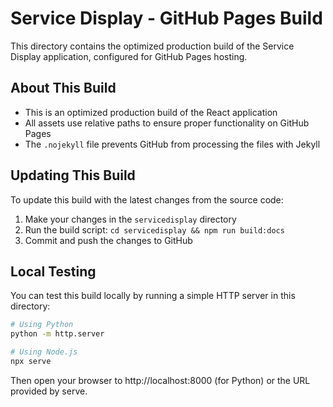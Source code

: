 # Service Display - GitHub Pages Build

This directory contains the optimized production build of the Service Display application, configured for GitHub Pages hosting.

## About This Build

- This is an optimized production build of the React application
- All assets use relative paths to ensure proper functionality on GitHub Pages
- The `.nojekyll` file prevents GitHub from processing the files with Jekyll

## Updating This Build

To update this build with the latest changes from the source code:

1. Make your changes in the `servicedisplay` directory
2. Run the build script: `cd servicedisplay && npm run build:docs`
3. Commit and push the changes to GitHub

## Local Testing

You can test this build locally by running a simple HTTP server in this directory:

```bash
# Using Python
python -m http.server

# Using Node.js
npx serve
```

Then open your browser to http://localhost:8000 (for Python) or the URL provided by serve. 
